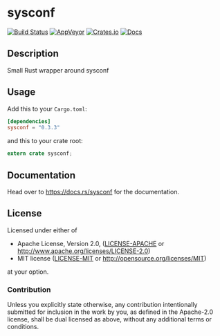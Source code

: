 # sysconf
[![Build Status](https://travis-ci.org/ZeroCostGoods/sysconf.rs.svg?branch=master)](https://travis-ci.org/ZeroCostGoods/sysconf.rs)
[![AppVeyor](https://ci.appveyor.com/api/projects/status/au5vexr6befnymiu?svg=true
)](https://ci.appveyor.com/project/ZeroCostGoods/sysconf-rs)
[![Crates.io](https://img.shields.io/crates/v/sysconf.svg)](https://crates.io/crates/sysconf)
[![Docs](https://docs.rs/sysconf/badge.svg)](https://docs.rs/sysconf)

## Description
Small Rust wrapper around sysconf

## Usage

Add this to your `Cargo.toml`:

```toml
[dependencies]
sysconf = "0.3.3"
```

and this to your crate root:

```rust
extern crate sysconf;
```

## Documentation

Head over to https://docs.rs/sysconf for the documentation.

## License

Licensed under either of

 * Apache License, Version 2.0, ([LICENSE-APACHE](LICENSE-APACHE) or http://www.apache.org/licenses/LICENSE-2.0)
 * MIT license ([LICENSE-MIT](LICENSE-MIT) or http://opensource.org/licenses/MIT)

at your option.

### Contribution

Unless you explicitly state otherwise, any contribution intentionally submitted
for inclusion in the work by you, as defined in the Apache-2.0 license, shall be dual licensed as above, without any
additional terms or conditions.
